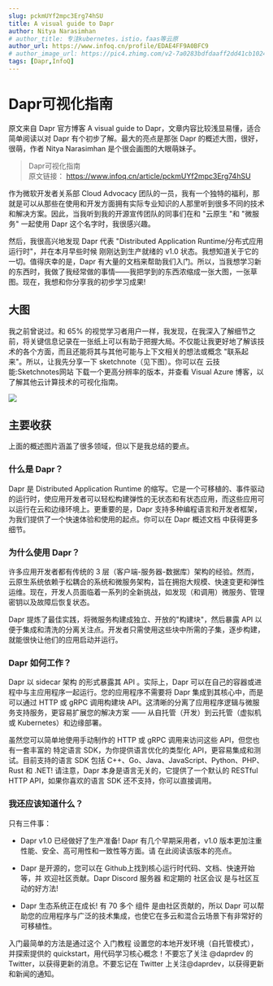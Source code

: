 ```yaml
---
slug: pckmUYf2mpc3Erg74hSU
title: A visual guide to Dapr
author: Nitya Narasimhan
# author_title: 专注kubernetes，istio，faas等云原
author_url: https://www.infoq.cn/profile/EDAE4FF9A0BFC9
# author_image_url: https://pic4.zhimg.com/v2-7a0283bdfdaaff2dd41cb1024e0265c6_xl.jpg
tags: [Dapr,InfoQ]
---
```


Dapr可视化指南  
===


原文来自 Dapr 官方博客 A visual guide to Dapr，文章内容比较浅显易懂，适合简单阅读以对 Dapr 有个初步了解。最大的亮点是那张 Dapr 的概述大图，很好，很萌，作者 Nitya Narasimhan 是个很会画图的大眼萌妹子。

<!--truncate-->


> Dapr可视化指南  
原文链接： https://www.infoq.cn/article/pckmUYf2mpc3Erg74hSU

作为微软开发者关系部 Cloud Advocacy 团队的一员，我有一个独特的福利，那就是可以从那些在使用和开发方面拥有实际专业知识的人那里听到很多不同的技术和解决方案。因此，当我听到我的开源宣传团队的同事们在和 "云原生 "和 "微服务" 一起使用 Dapr 这个名字时，我很感兴趣。


然后，我很高兴地发现 Dapr 代表 "Distributed Application Runtime/分布式应用运行时"，并在本月早些时候 刚刚达到生产就绪的 v1.0 状态。我想知道关于它的一切。值得庆幸的是，Dapr 有大量的文档来帮助我们入门。所以，当我想学习新的东西时，我做了我经常做的事情——我把学到的东西浓缩成一张大图，一张草图。现在，我想和你分享我的初步学习成果!

## 大图

我之前曾说过。和 65% 的视觉学习者用户一样，我发现，在我深入了解细节之前，将关键信息记录在一张纸上可以有助于把握大局。不仅能让我更好地了解该技术的各个方面，而且还能将其与其他可能与上下文相关的想法或概念 "联系起来"。所以，让我先分享一下 sketchnote（见下图）。你可以在 云技能:Sketchnotes网站 下载一个更高分辨率的版本，并查看 Visual Azure 博客，以了解其他云计算技术的可视化指南。

![](/blog/DAPR-1-Overview.png)

## 主要收获

上面的概述图片涵盖了很多领域，但以下是我总结的要点。

### 什么是 Dapr？

Dapr 是 Distributed Application Runtime 的缩写。它是一个可移植的、事件驱动的运行时，使应用开发者可以轻松构建弹性的无状态和有状态应用，而这些应用可以运行在云和边缘环境上。更重要的是，Dapr 支持多种编程语言和开发者框架，为我们提供了一个快速体验和使用的起点。你可以在 Dapr 概述文档 中获得更多细节。

### 为什么使用 Dapr？

许多应用开发者都有传统的 3 层（客户端-服务器-数据库）架构的经验。然而，云原生系统依赖于松耦合的系统和微服务架构，旨在拥抱大规模、快速变更和弹性运维。现在，开发人员面临着一系列的全新挑战，如发现（和调用）微服务、管理密钥以及故障后恢复状态。


Dapr 提炼了最佳实践，将微服务构建成独立、开放的"构建块"，然后暴露 API 以便于集成和清洗的分离关注点。开发者只需使用这些块中所需的子集，逐步构建，就能很快让他们的应用启动并运行。

### Dapr 如何工作？

Dapr 以 sidecar 架构 的形式暴露其 API 。实际上，Dapr 可以在自己的容器或进程中与主应用程序一起运行。您的应用程序不需要将 Dapr 集成到其核心中，而是可以通过 HTTP 或 gRPC 调用构建块 API。这清晰的分离了应用程序逻辑与微服务支持服务，更容易扩展您的解决方案 —— 从自托管（开发）到云托管（虚拟机或 Kubernetes）和边缘部署。


虽然您可以简单地使用手动制作的 HTTP 或 gRPC 调用来访问这些 API，但您也有一套丰富的 特定语言 SDK，为你提供语言优化的类型化 API，更容易集成和测试。目前支持的语言 SDK 包括 C++、Go、Java、JavaScript、Python、PHP、Rust 和 .NET! 请注意，Dapr 本身是语言无关的，它提供了一个默认的 RESTful HTTP API，如果你喜欢的语言 SDK 还不支持，你可以直接调用。

### 我还应该知道什么？

只有三件事：

* Dapr v1.0 已经做好了生产准备!  Dapr 有几个早期采用者，v1.0 版本更加注重性能、安全、高可用性和一致性等方面。请 在此阅读该版本的亮点。

* Dapr 是开源的，您可以在 Github上找到核心运行时代码、文档、快速开始等，并 欢迎社区贡献。Dapr Discord 服务器 和定期的 社区会议 是与社区互动的好方法!

* Dapr 生态系统正在成长! 有 70 多个 组件 是由社区贡献的，所以 Dapr 可以帮助您的应用程序与广泛的技术集成，也使它在多云和混合云场景下有非常好的可移植性。


入门最简单的方法是通过这个 入门教程 设置您的本地开发环境（自托管模式），并探索提供的 quickstart，用代码学习核心概念！不要忘了关注 @daprdev 的 Twitter，以获得更新的消息。不要忘记在 Twitter 上关注@daprdev，以获得更新和新闻的通知。


